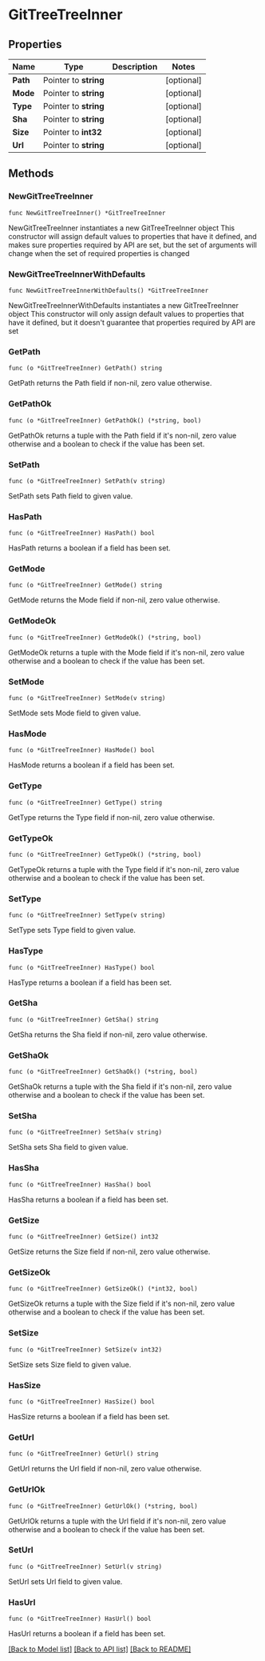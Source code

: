 # GitTreeTreeInner

## Properties

Name | Type | Description | Notes
------------ | ------------- | ------------- | -------------
**Path** | Pointer to **string** |  | [optional] 
**Mode** | Pointer to **string** |  | [optional] 
**Type** | Pointer to **string** |  | [optional] 
**Sha** | Pointer to **string** |  | [optional] 
**Size** | Pointer to **int32** |  | [optional] 
**Url** | Pointer to **string** |  | [optional] 

## Methods

### NewGitTreeTreeInner

`func NewGitTreeTreeInner() *GitTreeTreeInner`

NewGitTreeTreeInner instantiates a new GitTreeTreeInner object
This constructor will assign default values to properties that have it defined,
and makes sure properties required by API are set, but the set of arguments
will change when the set of required properties is changed

### NewGitTreeTreeInnerWithDefaults

`func NewGitTreeTreeInnerWithDefaults() *GitTreeTreeInner`

NewGitTreeTreeInnerWithDefaults instantiates a new GitTreeTreeInner object
This constructor will only assign default values to properties that have it defined,
but it doesn't guarantee that properties required by API are set

### GetPath

`func (o *GitTreeTreeInner) GetPath() string`

GetPath returns the Path field if non-nil, zero value otherwise.

### GetPathOk

`func (o *GitTreeTreeInner) GetPathOk() (*string, bool)`

GetPathOk returns a tuple with the Path field if it's non-nil, zero value otherwise
and a boolean to check if the value has been set.

### SetPath

`func (o *GitTreeTreeInner) SetPath(v string)`

SetPath sets Path field to given value.

### HasPath

`func (o *GitTreeTreeInner) HasPath() bool`

HasPath returns a boolean if a field has been set.

### GetMode

`func (o *GitTreeTreeInner) GetMode() string`

GetMode returns the Mode field if non-nil, zero value otherwise.

### GetModeOk

`func (o *GitTreeTreeInner) GetModeOk() (*string, bool)`

GetModeOk returns a tuple with the Mode field if it's non-nil, zero value otherwise
and a boolean to check if the value has been set.

### SetMode

`func (o *GitTreeTreeInner) SetMode(v string)`

SetMode sets Mode field to given value.

### HasMode

`func (o *GitTreeTreeInner) HasMode() bool`

HasMode returns a boolean if a field has been set.

### GetType

`func (o *GitTreeTreeInner) GetType() string`

GetType returns the Type field if non-nil, zero value otherwise.

### GetTypeOk

`func (o *GitTreeTreeInner) GetTypeOk() (*string, bool)`

GetTypeOk returns a tuple with the Type field if it's non-nil, zero value otherwise
and a boolean to check if the value has been set.

### SetType

`func (o *GitTreeTreeInner) SetType(v string)`

SetType sets Type field to given value.

### HasType

`func (o *GitTreeTreeInner) HasType() bool`

HasType returns a boolean if a field has been set.

### GetSha

`func (o *GitTreeTreeInner) GetSha() string`

GetSha returns the Sha field if non-nil, zero value otherwise.

### GetShaOk

`func (o *GitTreeTreeInner) GetShaOk() (*string, bool)`

GetShaOk returns a tuple with the Sha field if it's non-nil, zero value otherwise
and a boolean to check if the value has been set.

### SetSha

`func (o *GitTreeTreeInner) SetSha(v string)`

SetSha sets Sha field to given value.

### HasSha

`func (o *GitTreeTreeInner) HasSha() bool`

HasSha returns a boolean if a field has been set.

### GetSize

`func (o *GitTreeTreeInner) GetSize() int32`

GetSize returns the Size field if non-nil, zero value otherwise.

### GetSizeOk

`func (o *GitTreeTreeInner) GetSizeOk() (*int32, bool)`

GetSizeOk returns a tuple with the Size field if it's non-nil, zero value otherwise
and a boolean to check if the value has been set.

### SetSize

`func (o *GitTreeTreeInner) SetSize(v int32)`

SetSize sets Size field to given value.

### HasSize

`func (o *GitTreeTreeInner) HasSize() bool`

HasSize returns a boolean if a field has been set.

### GetUrl

`func (o *GitTreeTreeInner) GetUrl() string`

GetUrl returns the Url field if non-nil, zero value otherwise.

### GetUrlOk

`func (o *GitTreeTreeInner) GetUrlOk() (*string, bool)`

GetUrlOk returns a tuple with the Url field if it's non-nil, zero value otherwise
and a boolean to check if the value has been set.

### SetUrl

`func (o *GitTreeTreeInner) SetUrl(v string)`

SetUrl sets Url field to given value.

### HasUrl

`func (o *GitTreeTreeInner) HasUrl() bool`

HasUrl returns a boolean if a field has been set.


[[Back to Model list]](../README.md#documentation-for-models) [[Back to API list]](../README.md#documentation-for-api-endpoints) [[Back to README]](../README.md)


